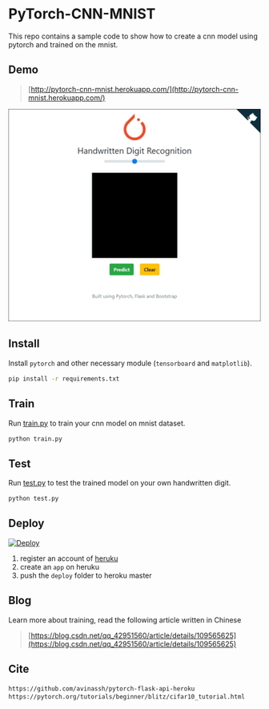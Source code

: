 # PyTorch-CNN-MNIST
This repo contains a sample code to show how to create a cnn model using pytorch and trained on the mnist.
## Demo
> [http://pytorch-cnn-mnist.herokuapp.com/](http://pytorch-cnn-mnist.herokuapp.com/)

![](demo.gif)
## Install
Install `pytorch` and other necessary module (`tensorboard` and `matplotlib`).
```bash
pip install -r requirements.txt
```
## Train
Run [train.py](train.py) to train your cnn model on mnist dataset.
```bash
python train.py
```
## Test
Run [test.py](test.py) to test the trained model on your own handwritten digit.
```bash
python test.py
```
## Deploy
[![Deploy](https://www.herokucdn.com/deploy/button.svg)](https://heroku.com/deploy?template=https://github.com/XavierJiezou/pytorch-cnn-mnist/tree/deploy)
1. register an account of [heruku](https://www.heroku.com/)
2. create an `app` on heruku
3. push the `deploy` folder to heroku master
## Blog
Learn more about training, read the following article written in Chinese
> [https://blog.csdn.net/qq_42951560/article/details/109565625](https://blog.csdn.net/qq_42951560/article/details/109565625)
## Cite
```
https://github.com/avinassh/pytorch-flask-api-heroku
https://pytorch.org/tutorials/beginner/blitz/cifar10_tutorial.html
```
